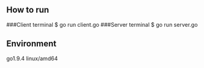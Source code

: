 ## How to run
###Client terminal
$ go run client.go
###Server terminal
$ go run server.go

## Environment
go1.9.4 linux/amd64
